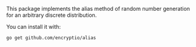 This package implements the alias method of random number generation for an arbitrary discrete distribution.

You can install it with:

    go get github.com/encryptio/alias

